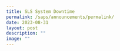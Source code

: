 ```yaml
---
title: SLS System Downtime
permalink: /saps/announcements/permalink/
date: 2023-08-31
layout: post
description: ""
image: ""
---
```

